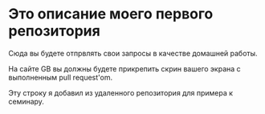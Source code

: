 # Это описание моего первого репозитория

Сюда вы будете отпрвлять свои запросы в качестве домашней работы.

На сайте GB вы должны будете прикрепить скрин вашего экрана с выполненным pull request'om.

Эту строку я добавил из удаленного репозитория для примера к семинару.

